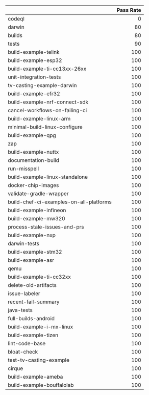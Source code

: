 |                                         |   Pass Rate |
|:----------------------------------------|------------:|
| codeql                                  |           0 |
| darwin                                  |          80 |
| builds                                  |          80 |
| tests                                   |          90 |
| build-example-telink                    |         100 |
| build-example-esp32                     |         100 |
| build-example-ti-cc13xx-26xx            |         100 |
| unit-integration-tests                  |         100 |
| tv-casting-example-darwin               |         100 |
| build-example-efr32                     |         100 |
| build-example-nrf-connect-sdk           |         100 |
| cancel-workflows-on-failing-ci          |         100 |
| build-example-linux-arm                 |         100 |
| minimal-build-linux-configure           |         100 |
| build-example-qpg                       |         100 |
| zap                                     |         100 |
| build-example-nuttx                     |         100 |
| documentation-build                     |         100 |
| run-misspell                            |         100 |
| build-example-linux-standalone          |         100 |
| docker-chip-images                      |         100 |
| validate-gradle-wrapper                 |         100 |
| build-chef-ci-examples-on-all-platforms |         100 |
| build-example-infineon                  |         100 |
| build-example-mw320                     |         100 |
| process-stale-issues-and-prs            |         100 |
| build-example-nxp                       |         100 |
| darwin-tests                            |         100 |
| build-example-stm32                     |         100 |
| build-example-asr                       |         100 |
| qemu                                    |         100 |
| build-example-ti-cc32xx                 |         100 |
| delete-old-artifacts                    |         100 |
| issue-labeler                           |         100 |
| recent-fail-summary                     |         100 |
| java-tests                              |         100 |
| full-builds-android                     |         100 |
| build-example-i-mx-linux                |         100 |
| build-example-tizen                     |         100 |
| lint-code-base                          |         100 |
| bloat-check                             |         100 |
| test-tv-casting-example                 |         100 |
| cirque                                  |         100 |
| build-example-ameba                     |         100 |
| build-example-bouffalolab               |         100 |